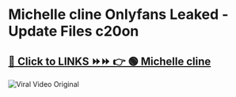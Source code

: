 
 # Michelle cline Onlyfans Leaked - Update Files c20on

## <h2><a href="https://clipsfans.com/Michelle_cline&ref=git">🔗 Click to LINKS ⏩⏩ 👉 🟢 Michelle cline </a></h2>

<a href="https://clipsfans.com/Michelle_cline&ref=git" rel="nofollow" data-target="animated-image.originalLink"><img src="https://i.ibb.co.com/xMMVF88/686577567.gif" alt="Viral Video Original" style="max-width: 100%; display: inline-block;" data-target="animated-image.originalImage"></a>

